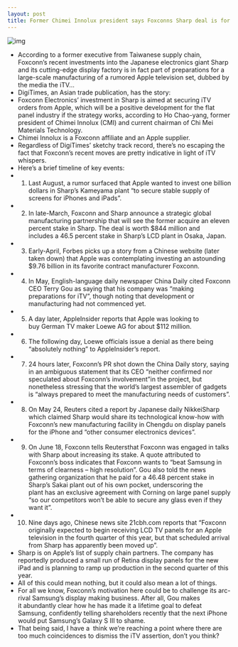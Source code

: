 ```yaml
---
layout: post
title: Former Chimei Innolux president says Foxconns Sharp deal is for iTV
---
```

![img](http://media.idownloadblog.com/wp-content/uploads/2012/05/iTV-on-wall-mockup.jpeg)
* According to a former executive from Taiwanese supply chain, Foxconn’s recent investments into the Japanese electronics giant Sharp and its cutting-edge display factory is in fact part of preparations for a large-scale manufacturing of a rumored Apple television set, dubbed by the media the iTV…
* DigiTimes, an Asian trade publication, has the story:
* Foxconn Electronics’ investment in Sharp is aimed at securing iTV orders from Apple, which will be a positive development for the flat panel industry if the strategy works, according to Ho Chao-yang, former president of Chimei Innolux (CMI) and current chairman of Chi Mei Materials Technology.
* Chimei Innolux is a Foxconn affiliate and an Apple supplier.
* Regardless of DigiTimes’ sketchy track record, there’s no escaping the fact that Foxconn’s recent moves are pretty indicative in light of iTV whispers.
* Here’s a brief timeline of key events:
* 1. Last August, a rumor surfaced that Apple wanted to invest one billion dollars in Sharp’s Kameyama plant “to secure stable supply of screens for iPhones and iPads”.
* 2. In late-March, Foxconn and Sharp announce a strategic global manufacturing partnership that will see the former acquire an eleven percent stake in Sharp. The deal is worth $844 million and includes a 46.5 percent stake in Sharp’s LCD plant in Osaka, Japan.
* 3. Early-April, Forbes picks up a story from a Chinese website (later taken down) that Apple was contemplating investing an astounding $9.76 billion in its favorite contract manufacturer Foxconn.
* 4. In May, English-language daily newspaper China Daily cited Foxconn CEO Terry Gou as saying that his company was “making preparations for iTV”, though noting that development or manufacturing had not commenced yet.
* 5. A day later, AppleInsider reports that Apple was looking to buy German TV maker Loewe AG for about $112 million.
* 6. The following day, Loewe officials issue a denial as there being “absolutely nothing” to AppleInsider’s report.
* 7. 24 hours later, Foxconn’s PR shot down the China Daily story, saying in an ambiguous statement that its CEO “neither confirmed nor speculated about Foxconn’s involvement”in the project, but nonetheless stressing that the world’s largest assembler of gadgets is “always prepared to meet the manufacturing needs of customers”.
* 8. On May 24, Reuters cited a report by Japanese daily NikkeiSharp which claimed Sharp would share its technological know-how with Foxconn’s new manufacturing facility in Chengdu on display panels for the iPhone and “other consumer electronics devices”.
* 9. On June 18, Foxconn tells Reutersthat Foxconn was engaged in talks with Sharp about increasing its stake. A quote attributed to Foxconn’s boss indicates that Foxconn wants to “beat Samsung in terms of clearness – high resolution”. Gou also told the news gathering organization that he paid for a 46.48 percent stake in Sharp’s Sakai plant out of his own pocket, underscoring the plant has an exclusive agreement with Corning on large panel supply “so our competitors won’t be able to secure any glass even if they want it”.
* 10. Nine days ago, Chinese news site 21cbh.com reports that “Foxconn originally expected to begin receiving LCD TV panels for an Apple television in the fourth quarter of this year, but that scheduled arrival from Sharp has apparently been moved up”.
* Sharp is on Apple’s list of supply chain partners. The company has reportedly produced a small run of Retina display panels for the new iPad and is planning to ramp up production in the second quarter of this year.
* All of this could mean nothing, but it could also mean a lot of things.
* For all we know, Foxconn’s motivation here could be to challenge its arc-rival Samsung’s display making business. After all, Gou makes it abundantly clear how he has made it a lifetime goal to defeat Samsung, confidently telling shareholders recently that the next iPhone would put Samsung’s Galaxy S III to shame.
* That being said, I have a  think we’re reaching a point where there are too much coincidences to dismiss the iTV assertion, don’t you think?


